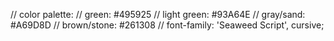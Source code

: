 // color palette:
// green: #495925
// light green: #93A64E
// gray/sand: #A69D8D 
// brown/stone: #261308
// font-family: 'Seaweed Script', cursive;